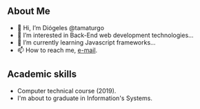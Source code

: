 ## About Me
-   👋  Hi, I’m Diógeles @tamaturgo
-   👀  I’m interested in Back-End web development technologies...
-   🌱  I’m currently learning Javascript frameworks...
-   📫  How to reach me,  [e-mail](mailto:ddst.snf20@uea.edu.br).
## Academic skills 
- Computer technical course (2019).
- I'm about to graduate in Information's Systems.


